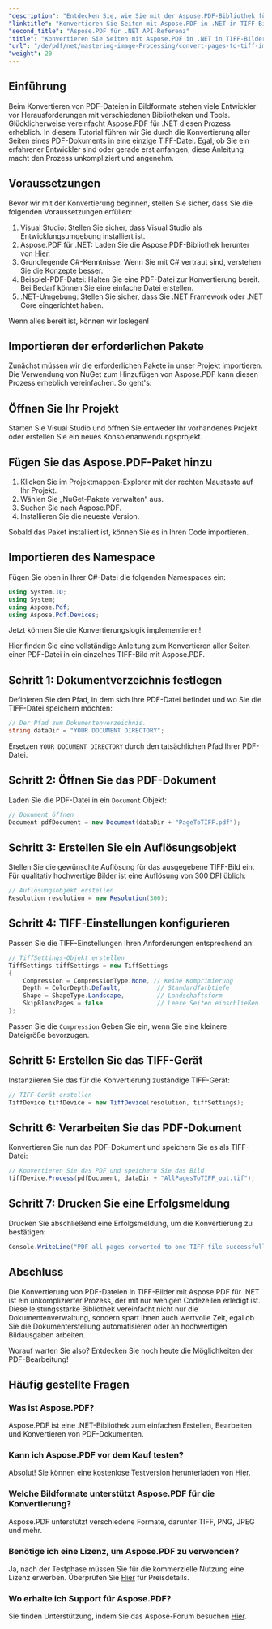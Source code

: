 ```yaml
---
"description": "Entdecken Sie, wie Sie mit der Aspose.PDF-Bibliothek für .NET PDF-Dateien nahtlos in hochwertige TIFF-Bilder konvertieren. Dieses Schritt-für-Schritt-Tutorial bietet klare Anweisungen und Codebeispiele."
"linktitle": "Konvertieren Sie Seiten mit Aspose.PDF in .NET in TIFF-Bilder"
"second_title": "Aspose.PDF für .NET API-Referenz"
"title": "Konvertieren Sie Seiten mit Aspose.PDF in .NET in TIFF-Bilder"
"url": "/de/pdf/net/mastering-image-Processing/convert-pages-to-tiff-images/"
"weight": 20
---
```


## Einführung

Beim Konvertieren von PDF-Dateien in Bildformate stehen viele Entwickler vor Herausforderungen mit verschiedenen Bibliotheken und Tools. Glücklicherweise vereinfacht Aspose.PDF für .NET diesen Prozess erheblich. In diesem Tutorial führen wir Sie durch die Konvertierung aller Seiten eines PDF-Dokuments in eine einzige TIFF-Datei. Egal, ob Sie ein erfahrener Entwickler sind oder gerade erst anfangen, diese Anleitung macht den Prozess unkompliziert und angenehm.

## Voraussetzungen

Bevor wir mit der Konvertierung beginnen, stellen Sie sicher, dass Sie die folgenden Voraussetzungen erfüllen:

1. Visual Studio: Stellen Sie sicher, dass Visual Studio als Entwicklungsumgebung installiert ist.
2. Aspose.PDF für .NET: Laden Sie die Aspose.PDF-Bibliothek herunter von [Hier](https://releases.aspose.com/pdf/net/).
3. Grundlegende C#-Kenntnisse: Wenn Sie mit C# vertraut sind, verstehen Sie die Konzepte besser.
4. Beispiel-PDF-Datei: Halten Sie eine PDF-Datei zur Konvertierung bereit. Bei Bedarf können Sie eine einfache Datei erstellen.
5. .NET-Umgebung: Stellen Sie sicher, dass Sie .NET Framework oder .NET Core eingerichtet haben.

Wenn alles bereit ist, können wir loslegen!

## Importieren der erforderlichen Pakete

Zunächst müssen wir die erforderlichen Pakete in unser Projekt importieren. Die Verwendung von NuGet zum Hinzufügen von Aspose.PDF kann diesen Prozess erheblich vereinfachen. So geht's:

## Öffnen Sie Ihr Projekt

Starten Sie Visual Studio und öffnen Sie entweder Ihr vorhandenes Projekt oder erstellen Sie ein neues Konsolenanwendungsprojekt.

## Fügen Sie das Aspose.PDF-Paket hinzu

1. Klicken Sie im Projektmappen-Explorer mit der rechten Maustaste auf Ihr Projekt.
2. Wählen Sie „NuGet-Pakete verwalten“ aus.
3. Suchen Sie nach Aspose.PDF.
4. Installieren Sie die neueste Version.

Sobald das Paket installiert ist, können Sie es in Ihren Code importieren.

##  Importieren des Namespace

Fügen Sie oben in Ihrer C#-Datei die folgenden Namespaces ein:

```csharp
using System.IO;
using System;
using Aspose.Pdf;
using Aspose.Pdf.Devices;
```

Jetzt können Sie die Konvertierungslogik implementieren!

Hier finden Sie eine vollständige Anleitung zum Konvertieren aller Seiten einer PDF-Datei in ein einzelnes TIFF-Bild mit Aspose.PDF.

## Schritt 1: Dokumentverzeichnis festlegen

Definieren Sie den Pfad, in dem sich Ihre PDF-Datei befindet und wo Sie die TIFF-Datei speichern möchten:

```csharp
// Der Pfad zum Dokumentenverzeichnis.
string dataDir = "YOUR DOCUMENT DIRECTORY";
```

Ersetzen `YOUR DOCUMENT DIRECTORY` durch den tatsächlichen Pfad Ihrer PDF-Datei.

## Schritt 2: Öffnen Sie das PDF-Dokument

Laden Sie die PDF-Datei in ein `Document` Objekt:

```csharp
// Dokument öffnen
Document pdfDocument = new Document(dataDir + "PageToTIFF.pdf");
```

## Schritt 3: Erstellen Sie ein Auflösungsobjekt

Stellen Sie die gewünschte Auflösung für das ausgegebene TIFF-Bild ein. Für qualitativ hochwertige Bilder ist eine Auflösung von 300 DPI üblich:

```csharp
// Auflösungsobjekt erstellen
Resolution resolution = new Resolution(300);
```

## Schritt 4: TIFF-Einstellungen konfigurieren

Passen Sie die TIFF-Einstellungen Ihren Anforderungen entsprechend an:

```csharp
// TiffSettings-Objekt erstellen
TiffSettings tiffSettings = new TiffSettings
{
    Compression = CompressionType.None, // Keine Komprimierung
    Depth = ColorDepth.Default,          // Standardfarbtiefe
    Shape = ShapeType.Landscape,         // Landschaftsform
    SkipBlankPages = false               // Leere Seiten einschließen
};
```

Passen Sie die `Compression` Geben Sie ein, wenn Sie eine kleinere Dateigröße bevorzugen.

## Schritt 5: Erstellen Sie das TIFF-Gerät

Instanziieren Sie das für die Konvertierung zuständige TIFF-Gerät:

```csharp
// TIFF-Gerät erstellen
TiffDevice tiffDevice = new TiffDevice(resolution, tiffSettings);
```

## Schritt 6: Verarbeiten Sie das PDF-Dokument

Konvertieren Sie nun das PDF-Dokument und speichern Sie es als TIFF-Datei:

```csharp
// Konvertieren Sie das PDF und speichern Sie das Bild
tiffDevice.Process(pdfDocument, dataDir + "AllPagesToTIFF_out.tif");
```

## Schritt 7: Drucken Sie eine Erfolgsmeldung

Drucken Sie abschließend eine Erfolgsmeldung, um die Konvertierung zu bestätigen:

```csharp
Console.WriteLine("PDF all pages converted to one TIFF file successfully!");
```

## Abschluss

Die Konvertierung von PDF-Dateien in TIFF-Bilder mit Aspose.PDF für .NET ist ein unkomplizierter Prozess, der mit nur wenigen Codezeilen erledigt ist. Diese leistungsstarke Bibliothek vereinfacht nicht nur die Dokumentenverwaltung, sondern spart Ihnen auch wertvolle Zeit, egal ob Sie die Dokumenterstellung automatisieren oder an hochwertigen Bildausgaben arbeiten. 

Worauf warten Sie also? Entdecken Sie noch heute die Möglichkeiten der PDF-Bearbeitung!

## Häufig gestellte Fragen

### Was ist Aspose.PDF?
Aspose.PDF ist eine .NET-Bibliothek zum einfachen Erstellen, Bearbeiten und Konvertieren von PDF-Dokumenten.

### Kann ich Aspose.PDF vor dem Kauf testen?
Absolut! Sie können eine kostenlose Testversion herunterladen von [Hier](https://releases.aspose.com/).

### Welche Bildformate unterstützt Aspose.PDF für die Konvertierung?
Aspose.PDF unterstützt verschiedene Formate, darunter TIFF, PNG, JPEG und mehr.

### Benötige ich eine Lizenz, um Aspose.PDF zu verwenden?
Ja, nach der Testphase müssen Sie für die kommerzielle Nutzung eine Lizenz erwerben. Überprüfen Sie [Hier](https://purchase.aspose.com/) für Preisdetails.

### Wo erhalte ich Support für Aspose.PDF?
Sie finden Unterstützung, indem Sie das Aspose-Forum besuchen [Hier](https://forum.aspose.com/c/pdf/10).